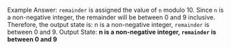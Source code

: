 Example Answer:
`remainder` is assigned the value of `n` modulo 10. Since `n` is a non-negative integer, the remainder will be between 0 and 9 inclusive. Therefore, the output state is: n is a non-negative integer, `remainder` is between 0 and 9.
Output State: **n is a non-negative integer, `remainder` is between 0 and 9**